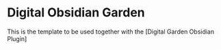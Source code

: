 # Digital Obsidian Garden
This is the template to be used together with the [Digital Garden Obsidian Plugin]
